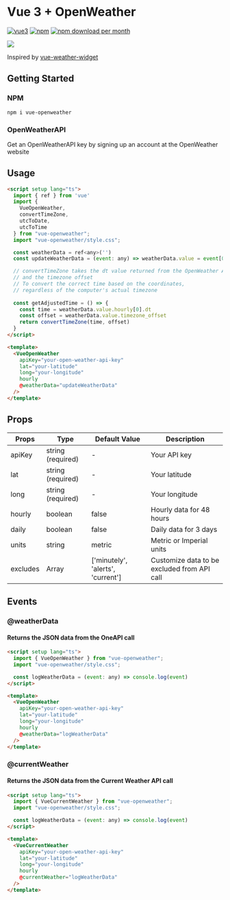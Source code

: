 # Vue 3 + OpenWeather

[![vue3](https://img.shields.io/badge/vuejs-3.x-brightgreen.svg)](https://vuejs.org/)
[![npm](https://img.shields.io/npm/v/vue-openweather)](http://npmjs.com/package/vue-openweather)
[![npm download per month](https://img.shields.io/npm/dm/vue-openweather)](http://npmjs.com/package/vue-openweather)

<img src="https://user-images.githubusercontent.com/58784686/162488946-1d0f1ffc-633f-45c4-8fdd-f64b6e46919d.png" />

Inspired by [vue-weather-widget](https://github.com/dipu-bd/vue-weather-widget)

## Getting Started

### NPM

```
npm i vue-openweather
```

### OpenWeatherAPI

Get an OpenWeatherAPI key by signing up an account at the OpenWeather website

## Usage

```html
<script setup lang="ts">
  import { ref } from 'vue'
  import { 
    VueOpenWeather, 
    convertTimeZone, 
    utcToDate, 
    utcToTime 
  } from "vue-openweather";
  import "vue-openweather/style.css";

  const weatherData = ref<any>('')
  const updateWeatherData = (event: any) => weatherData.value = event[0]

  // convertTimeZone takes the dt value returned from the OpenWeather API, 
  // and the timezone offset
  // To convert the correct time based on the coordinates, 
  // regardless of the computer's actual timezone
  
  const getAdjustedTime = () => {
    const time = weatherData.value.hourly[0].dt
    const offset = weatherData.value.timezone_offset
    return convertTimeZone(time, offset)
  }
</script>

<template>
  <VueOpenWeather 
    apiKey="your-open-weather-api-key"
    lat="your-latitude"
    long="your-longitude"
    hourly
    @weatherData="updateWeatherData"
  />
</template>
```

## Props

| Props       | Type               | Default Value                     | Description                                                  |
|-------------|--------------------|-----------------------------------|--------------------------------------------------------------|
| apiKey      | string (required)  | -                                 | Your API key                                                 |
| lat         | string (required)  | -                                 | Your latitude                                                |
| long        | string (required)  | -                                 | Your longitude                                               |
| hourly      | boolean            | false                             | Hourly data for 48 hours                                     |
| daily       | boolean            | false                             | Daily data for 3 days                                        |
| units       | string             | metric                            | Metric or Imperial units                                     |
| excludes    | Array              | ['minutely', 'alerts', 'current'] | Customize data to be excluded from API call                  |

## Events
### @weatherData
#### Returns the JSON data from the OneAPI call

```html
<script setup lang="ts">
  import { VueOpenWeather } from "vue-openweather";
  import "vue-openweather/style.css";

  const logWeatherData = (event: any) => console.log(event)
</script>

<template>
  <VueOpenWeather 
    apiKey="your-open-weather-api-key"
    lat="your-latitude"
    long="your-longitude"
    hourly
    @weatherData="logWeatherData"
  />
</template>
```

### @currentWeather
#### Returns the JSON data from the Current Weather API call

```html
<script setup lang="ts">
  import { VueCurrentWeather } from "vue-openweather";
  import "vue-openweather/style.css";

  const logWeatherData = (event: any) => console.log(event)
</script>

<template>
  <VueCurrentWeather 
    apiKey="your-open-weather-api-key"
    lat="your-latitude"
    long="your-longitude"
    hourly
    @currentWeather="logWeatherData"
  />
</template>
```